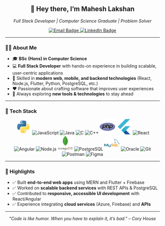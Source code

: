 <h2 align="center">👋 Hey there, I’m Mahesh Lakshan</h2>
<p align="center">
  <i>Full Stack Developer | Computer Science Graduate | Problem Solver</i>
</p>

<p align="center">
  <a href="mailto:maheshlakshan766@gmail.com" target="_blank">
    <img src="https://img.shields.io/badge/-Email-red?style=flat&logo=Gmail&logoColor=white" alt="Email Badge">
  </a>
  <a href="https://www.linkedin.com/in/mahesh-lakshan" target="_blank">
    <img src="https://img.shields.io/badge/-LinkedIn-blue?style=flat&logo=Linkedin&logoColor=white" alt="LinkedIn Badge">
  </a>
</p>

---

### 👨‍💻 About Me
- 🎓 **BSc (Hons) in Computer Science**  
- 💻 **Full Stack Developer** with hands-on experience in building scalable, user-centric applications  
- 🚀 Skilled in **modern web, mobile, and backend technologies** (React, Node.js, Flutter, Python, PostgreSQL, etc.)  
- ❤️ Passionate about crafting software that improves user experiences  
- 🌱 Always exploring **new tools & technologies** to stay ahead  

---

### 🧰 Tech Stack
<p align="center">
  <!-- Languages -->
  <img src="https://raw.githubusercontent.com/devicons/devicon/master/icons/python/python-original.svg" width="50" height="50" alt="Python"/> 
  <img src="https://github.com/get-icon/geticon/blob/master/icons/javascript.svg" width="50" height="50" alt="JavaScript"/>
  <img src="https://github.com/get-icon/geticon/blob/master/icons/java.svg" width="50" height="50" alt="Java"/>
  <img src="https://github.com/get-icon/geticon/blob/master/icons/c.svg" width="50" height="50" alt="C"/>
  <img src="https://brandslogos.com/wp-content/uploads/thumbs/c-logo-vector.svg" width="50" height="50" alt="C++"/>
  <img src="https://raw.githubusercontent.com/devicons/devicon/master/icons/php/php-original.svg" width="50" height="50" alt="PHP"/>
  
  <!-- Frameworks -->
  <img src="https://raw.githubusercontent.com/devicons/devicon/master/icons/flutter/flutter-original.svg" width="50" height="50" alt="Flutter"/>
  <img src="https://github.com/get-icon/geticon/blob/master/icons/react.svg" width="50" height="50" alt="React"/>
  <img src="https://github.com/get-icon/geticon/blob/master/icons/angular-icon.svg" width="50" height="50" alt="Angular"/>
  <img src="https://github.com/get-icon/geticon/blob/master/icons/nodejs.svg" width="50" height="50" alt="Node.js"/>
  
  <!-- Databases -->
  <img src="https://github.com/devicons/devicon/blob/master/icons/mongodb/mongodb-original-wordmark.svg" width="50" height="50" alt="MongoDB"/>
  <img src="https://github.com/get-icon/geticon/blob/master/icons/postgresql.svg" width="50" height="50" alt="PostgreSQL"/>
  <img src="https://github.com/devicons/devicon/blob/master/icons/mysql/mysql-original-wordmark.svg" width="50" height="50" alt="MySQL"/>
  <img src="https://github.com/get-icon/geticon/blob/master/icons/oracle.svg" width="50" height="50" alt="Oracle"/>
  
  <!-- Tools -->
  <img src="https://avatars.githubusercontent.com/u/18133?s=200&v=4" width="50" height="50" alt="Git"/>
  <img src="https://www.vectorlogo.zone/logos/getpostman/getpostman-icon.svg" width="50" height="50" alt="Postman"/>
  <img src="https://www.vectorlogo.zone/logos/figma/figma-icon.svg" width="50" height="50" alt="Figma"/>
</p>

---

### 📌 Highlights
- ✅ Built **end-to-end web apps** using MERN and Flutter + Firebase  
- ✅ Worked on **scalable backend services** with REST APIs & PostgreSQL  
- ✅ Contributed to **responsive, accessible UI development** with React/Angular  
- ✅ Experience integrating **cloud services** (Azure, Firebase) and **APIs**  

---

<p align="center">
  <i>"Code is like humor. When you have to explain it, it’s bad." – Cory House</i>
</p>
